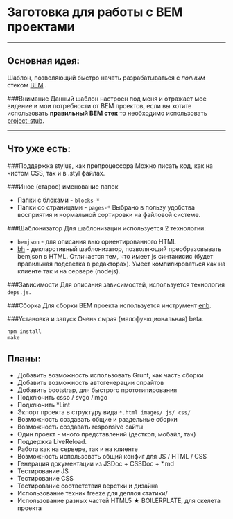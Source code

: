 # Заготовка для работы с BEM проектами
---
## Основная идея:
Шаблон, позволяющий быстро начать разрабатываться с *полным* стеком [BEM](http://bem.info) .

###Внимание
Данный шаблон настроен под меня и отражает мое видение и мои потребности от BEM проектов, если вы хотите использовать **правильный BEM стек** то необходимо использовать [project-stub](https://github.com/bem/project-stub).

---
## Что уже есть:
###Поддержка stylus, как препроцессора
Можно писать код, как на чистом CSS, так и в .styl файлах.

###Иное (старое) именование папок
 * Папки с блоками - `blocks-*`
 * Папки со страницами - `pages-*`
 Выбрано в пользу удобства восприятия и нормальной сортировки на файловой системе.
 
###Шаблонизатор
Для шаблонизации используется 2 технологии:

 * `bemjson` - для описания вью ориентированного HTML
 * [bh](https://github.com/enb-make/bh) - декларотивный шаблонизатор, позволяющий преобразовывать bemjson в HTML. 
Отличается тем, что имеет js синтакисис (будет правильная подсветка в редакторах).
Умеет компилироваться как на клиенте так и на сервере (nodejs).

###Зависимости
Для описания зависимостей, используется технология `deps.js`.

###Сборка
Для сборки BEM проекта используется инструмент [enb](https://github.com/enb-make/enb).

###Установка и запуск
Очень сырая (малофункциональная) beta.

```
npm install
make
```

## Планы:
* Добавить возможность использовать Grunt, как часть сборки
* Добавить возможность автогенерации спрайтов
* Добавить bootstrap, для быстрого прототипирования
* Подключить csso / svgo /imgo
* Подключить *Lint
* Экпорт проекта в структуру вида `*.html images/ js/ css/`
* Возможность создавать общие и раздельные сборки
* Возможность создавать responsive сайты
* Один проект - много представлений (десткоп, мобайл, тач)
* Поддержка LiveReload.
* Работа как на сервере, так и на клиенте
* Возможность использовать общий конфиг для JS / HTML / СSS
* Генерация документации из JSDoc + CSSDoc + *.md
* Тестирование JS
* Тестирование CSS
* Тестирование соответствия верстки и дизайна
* Использование техник freeze для деплоя статики/
* Использование разных частей HTML5 ★ BOILERPLATE, для скелета проекта